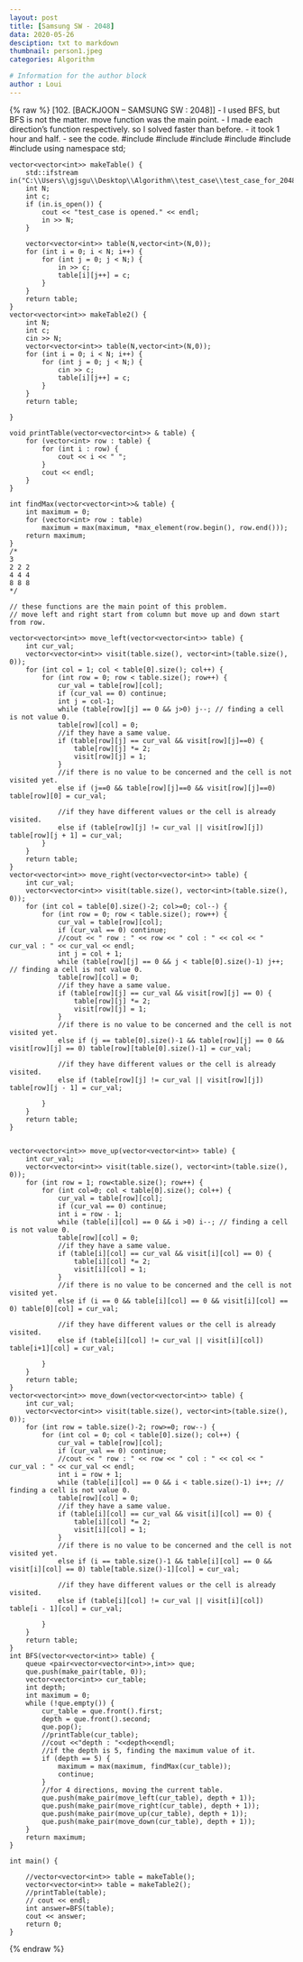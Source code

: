 ```yaml
---
layout: post
title: [Samsung SW - 2048]
data: 2020-05-26
desciption: txt to markdown
thumbnail: person1.jpeg
categories: Algorithm

# Information for the author block
author : Loui
---
```


{% raw %}
	﻿[102. [BACKJOON – SAMSUNG SW : 2048]]
	- I used BFS, but BFS is not the matter. move function was the main point.
	- I made each direction’s function respectively. so I solved faster than before.
	- it took 1 hour and half.
	- see the code.
	#include<iostream>
	#include<vector>
	#include<algorithm>
	#include<fstream>
	#include<queue>
	#include<climits>
	using namespace std;
	
	vector<vector<int>> makeTable() {
		std::ifstream in("C:\\Users\\gjsgu\\Desktop\\Algorithm\\test_case\\test_case_for_2048.txt");
		int N;
		int c;
		if (in.is_open()) {
			cout << "test_case is opened." << endl;
			in >> N;
		}
		
		vector<vector<int>> table(N,vector<int>(N,0));
		for (int i = 0; i < N; i++) {
			for (int j = 0; j < N;) {
				in >> c;
				table[i][j++] = c;
			}
		}
		return table;
	}
	vector<vector<int>> makeTable2() {
		int N;
		int c;
		cin >> N;
		vector<vector<int>> table(N,vector<int>(N,0));
		for (int i = 0; i < N; i++) {
			for (int j = 0; j < N;) {
				cin >> c;
				table[i][j++] = c;
			}
		}
		return table;
	
	}
	
	void printTable(vector<vector<int>> & table) {
		for (vector<int> row : table) {
			for (int i : row) {
				cout << i << " ";
			}
			cout << endl;
		}
	}
	
	int findMax(vector<vector<int>>& table) {
		int maximum = 0;
		for (vector<int> row : table) 
			maximum = max(maximum, *max_element(row.begin(), row.end()));
		return maximum;
	}
	/*
	3
	2 2 2
	4 4 4
	8 8 8
	*/
	
	// these functions are the main point of this problem.
	// move left and right start from column but move up and down start from row.
	
	vector<vector<int>> move_left(vector<vector<int>> table) {
		int cur_val;
		vector<vector<int>> visit(table.size(), vector<int>(table.size(), 0));
		for (int col = 1; col < table[0].size(); col++) { 
			for (int row = 0; row < table.size(); row++) {
				cur_val = table[row][col];
				if (cur_val == 0) continue;
				int j = col-1;
				while (table[row][j] == 0 && j>0) j--; // finding a cell is not value 0.
				table[row][col] = 0;
				//if they have a same value.
				if (table[row][j] == cur_val && visit[row][j]==0) {
					table[row][j] *= 2;
					visit[row][j] = 1;
				}
				//if there is no value to be concerned and the cell is not visited yet.
				else if (j==0 && table[row][j]==0 && visit[row][j]==0) 	table[row][0] = cur_val;
				
				//if they have different values or the cell is already visited.
				else if (table[row][j] != cur_val || visit[row][j]) table[row][j + 1] = cur_val;
			}
		}
		return table;
	}
	vector<vector<int>> move_right(vector<vector<int>> table) {
		int cur_val;
		vector<vector<int>> visit(table.size(), vector<int>(table.size(), 0));
		for (int col = table[0].size()-2; col>=0; col--) {
			for (int row = 0; row < table.size(); row++) {
				cur_val = table[row][col];
				if (cur_val == 0) continue;
				//cout << " row : " << row << " col : " << col << " cur_val : " << cur_val << endl;
				int j = col + 1;
				while (table[row][j] == 0 && j < table[0].size()-1) j++; // finding a cell is not value 0.
				table[row][col] = 0;
				//if they have a same value.
				if (table[row][j] == cur_val && visit[row][j] == 0) {
					table[row][j] *= 2;
					visit[row][j] = 1;
				}
				//if there is no value to be concerned and the cell is not visited yet.
				else if (j == table[0].size()-1 && table[row][j] == 0 && visit[row][j] == 0) table[row][table[0].size()-1] = cur_val;
	
				//if they have different values or the cell is already visited.
				else if (table[row][j] != cur_val || visit[row][j]) table[row][j - 1] = cur_val;
				
			}
		}
		return table;
	}
	
	
	vector<vector<int>> move_up(vector<vector<int>> table) {
		int cur_val;
		vector<vector<int>> visit(table.size(), vector<int>(table.size(), 0));
		for (int row = 1; row<table.size(); row++) {
			for (int col=0; col < table[0].size(); col++) {
				cur_val = table[row][col];
				if (cur_val == 0) continue;
				int i = row - 1;
				while (table[i][col] == 0 && i >0) i--; // finding a cell is not value 0.
				table[row][col] = 0;
				//if they have a same value.
				if (table[i][col] == cur_val && visit[i][col] == 0) {
					table[i][col] *= 2;
					visit[i][col] = 1;
				}
				//if there is no value to be concerned and the cell is not visited yet.
				else if (i == 0 && table[i][col] == 0 && visit[i][col] == 0) table[0][col] = cur_val;
	
				//if they have different values or the cell is already visited.
				else if (table[i][col] != cur_val || visit[i][col]) table[i+1][col] = cur_val;
	
			}
		}
		return table;
	}
	vector<vector<int>> move_down(vector<vector<int>> table) {
		int cur_val;
		vector<vector<int>> visit(table.size(), vector<int>(table.size(), 0));
		for (int row = table.size()-2; row>=0; row--) {
			for (int col = 0; col < table[0].size(); col++) {
				cur_val = table[row][col];
				if (cur_val == 0) continue;
				//cout << " row : " << row << " col : " << col << " cur_val : " << cur_val << endl;
				int i = row + 1;
				while (table[i][col] == 0 && i < table.size()-1) i++; // finding a cell is not value 0.
				table[row][col] = 0;
				//if they have a same value.
				if (table[i][col] == cur_val && visit[i][col] == 0) {
					table[i][col] *= 2;
					visit[i][col] = 1;
				}
				//if there is no value to be concerned and the cell is not visited yet.
				else if (i == table.size()-1 && table[i][col] == 0 && visit[i][col] == 0) table[table.size()-1][col] = cur_val;
	
				//if they have different values or the cell is already visited.
				else if (table[i][col] != cur_val || visit[i][col]) table[i - 1][col] = cur_val;
	
			}
		}
		return table;
	}
	int BFS(vector<vector<int>> table) {
		queue <pair<vector<vector<int>>,int>> que;
		que.push(make_pair(table, 0));
		vector<vector<int>> cur_table;
		int depth;
		int maximum = 0;
		while (!que.empty()) {
			cur_table = que.front().first;
			depth = que.front().second;
			que.pop();
			//printTable(cur_table);
			//cout <<"depth : "<<depth<<endl;
			//if the depth is 5, finding the maximum value of it.
			if (depth == 5) { 
				maximum = max(maximum, findMax(cur_table));
				continue;
			}
			//for 4 directions, moving the current table.
			que.push(make_pair(move_left(cur_table), depth + 1));
			que.push(make_pair(move_right(cur_table), depth + 1));
			que.push(make_pair(move_up(cur_table), depth + 1));
			que.push(make_pair(move_down(cur_table), depth + 1));	
		}
		return maximum;
	}
	
	int main() {
		
		//vector<vector<int>> table = makeTable();
		vector<vector<int>> table = makeTable2();
		//printTable(table);
		// cout << endl;
		int answer=BFS(table);
		cout << answer;
		return 0;
	}
	
	
{% endraw %}
